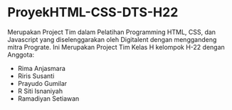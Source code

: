 # ProyekHTML-CSS-DTS-H22

Merupakan Project Tim dalam Pelatihan Programming HTML, CSS, dan Javascript yang diselenggarakan oleh Digitalent dengan menggandeng mitra Prograte.
Ini Merupakan Project Tim Kelas H kelompok H-22 dengan Anggota:
- Rima Anjasmara
- Riris Susanti
- Prayudo Gumilar
- R Siti Isnaniyah
- Ramadiyan Setiawan
